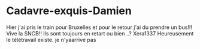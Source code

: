 # Cadavre-exquis-Damien

Hier j'ai pris le train pour Bruxelles et pour le retour j'ai du prendre un bus!!! Vive la SNCB!!
Ils sont toujours en retart ou bien ..?
Xera1337
Heureusement le télétravail existe.
je n'yaarrive pas

